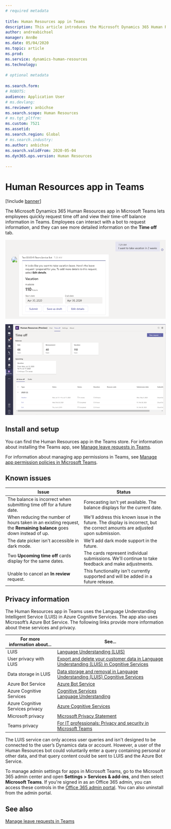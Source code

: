 ```yaml
---
# required metadata

title: Human Resources app in Teams
description: This article introduces the Microsoft Dynamics 365 Human Resources app in Microsoft Teams.
author: andreabichsel
manager: AnnBe
ms.date: 05/04/2020
ms.topic: article
ms.prod: 
ms.service: dynamics-human-resources
ms.technology: 

# optional metadata

ms.search.form: 
# ROBOTS: 
audience: Application User
# ms.devlang: 
ms.reviewer: anbichse
ms.search.scope: Human Resources
# ms.tgt_pltfrm: 
ms.custom: 7521
ms.assetid: 
ms.search.region: Global
# ms.search.industry: 
ms.author: anbichse
ms.search.validFrom: 2020-05-04
ms.dyn365.ops.version: Human Resources

---
```


# Human Resources app in Teams

[!include [banner](includes/preview-feature.md)]

The Microsoft Dynamics 365 Human Resources app in Microsoft Teams lets employees quickly request time off and view their time-off balance information in Teams. Employees can interact with a bot to request information, and they can see more detailed information on the **Time off** tab.

![Human Resources Teams leaves app bot](./media/hr-admin-teams-leave-app-bot.png)

![Human Resources Teams leave app Time off tab](./media/hr-teams-leave-app-timeoff-tab.png)

## Install and setup

You can find the Human Resources app in the Teams store. For information about installing the Teams app, see [Manage leave requests in Teams](hr-teams-leave-app.md).

For information about managing app permissions in Teams, see [Manage app permission policies in Microsoft Teams](https://docs.microsoft.com/MicrosoftTeams/teams-app-permission-policies).

## Known issues

| Issue | Status |
| --- | --- |
| The balance is incorrect when submitting time off for a future date. | Forecasting isn't yet available. The balance displays for the current date. |
| When reducing the number of hours taken in an existing request, the **Remaining balance** goes down instead of up. | We'll address this known issue in the future. The display is incorrect, but the correct amounts are adjusted upon submission. |
| The date picker isn't accessible in dark mode. | We'll add dark mode support in the future. |
| Two **Upcoming time off** cards display for the same dates. | The cards represent individual submissions. We'll continue to take feedback and make adjustments. |
| Unable to cancel an **In review** request. | This functionality isn't currently supported and will be added in a future release. |

## Privacy information

The Human Resources app in Teams uses the Language Understanding Intelligent Service (LUIS) in Azure Cognitive Services. The app also uses Microsoft’s Azure Bot Service. The following links provide more information about these services and privacy.

| For more information about... | See... |
| --- | --- |
| LUIS| [Language Understanding (LUIS)](https://www.luis.ai/home) |
| User privacy with LUIS | [Export and delete your customer data in Language Understanding (LUIS) in Cognitive Services](https://docs.microsoft.com/azure/cognitive-services/luis/luis-user-privacy) |
| Data storage in LUIS | [Data storage and removal in Language Understanding (LUIS) Cognitive Services](https://docs.microsoft.com/azure/cognitive-services/luis/luis-concept-data-storage) | 
| Azure Bot Service | [Azure Bot Service]() | 
| Azure Cognitive Services | [Cognitive Services](https://azure.microsoft.com/services/cognitive-services/language-understanding-intelligent-service/)<br>[Language Understanding](https://azure.microsoft.com/services/cognitive-services/language-understanding-intelligent-service/) |
| Azure Cognitive Services privacy | [Azure Cognitive Services](https://azure.microsoft.com/support/legal/cognitive-services-compliance-and-privacy/) |
| Microsoft privacy | [Microsoft Privacy Statement](https://privacy.microsoft.com/privacystatement) |
| Teams privacy	| [For IT professionals: Privacy and security in Microsoft Teams](https://www.microsoft.com/microsoft-365/blog/2020/04/06/it-professionals-privacy-security-microsoft-teams/) |

The LUIS service can only access user queries and isn't designed to be connected to the user’s Dynamics data or account. However, a user of the Human Resources bot could voluntarily enter a query containing personal or other data, and that query content could be sent to LUIS and the Azure Bot Service.

To manage admin settings for apps in Microsoft Teams, go to the Microsoft 365 admin center and open **Settings > Services & add-ins**, and then select **Microsoft Teams**. If you're signed in as an Office 365 admin, you can access these controls in the [Office 365 admin portal](https://admin.microsoft.com/adminportal/home#/Settings/ServicesAndAddIns). You can also uninstall from the admin portal.





## See also

[Manage leave requests in Teams](hr-teams-leave-app.md)

